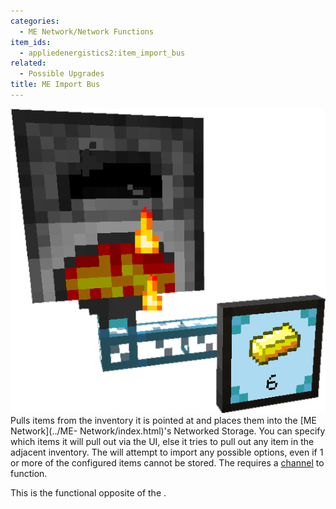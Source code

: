 ```yaml
---
categories:
  - ME Network/Network Functions
item_ids:
  - appliedenergistics2:item_import_bus
related:
  - Possible Upgrades
title: ME Import Bus
---
```


![A picture of an Import Bus.](../../../../public/assets/large/import_bus.png)Pulls items from
the inventory it is pointed at and places them into the [ME Network](../ME-
Network/index.html)'s Networked Storage. You can specify which items it will
pull out via the UI, else it tries to pull out any item in the adjacent
inventory. The <ItemLink id="appliedenergistics2:item_import_bus"/> will
attempt to import any possible options, even if 1 or more of the configured
items cannot be stored. The <ItemLink
id="appliedenergistics2:item_import_bus"/> requires a
[channel](../channels.md) to function.

This is the functional opposite of the <ItemLink
id="appliedenergistics2:item_export_bus"/>.

<RecipeFor id="appliedenergistics2:item_import_bus" />
